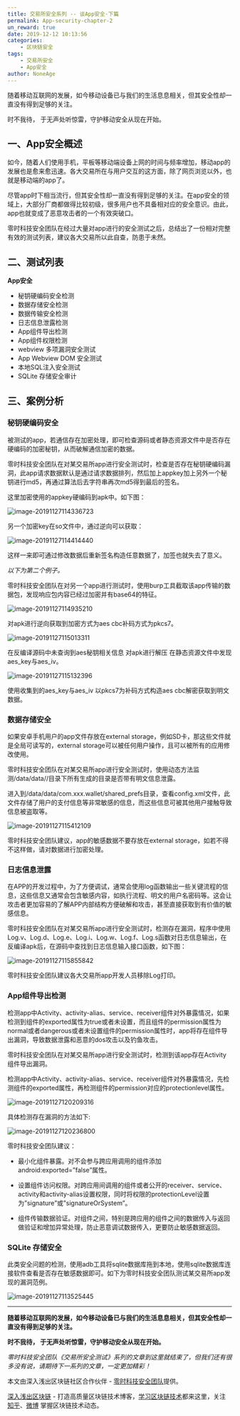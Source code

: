 ```yaml
---
title: 交易所安全系列 -- 谈App安全·下篇
permalink: App-security-chapter-2
un_reward: true
date: 2019-12-12 10:13:56
categories:
    - 区块链安全
tags:
    - 交易所安全
    - App安全
author: NoneAge
---
```

随着移动互联网的发展，如今移动设备已与我们的生活息息相关，但其安全性却一直没有得到足够的关注。

时不我待， 于无声处听惊雷，守护移动安全从现在开始。

<!-----more----->

## 一、App安全概述

如今，随着人们使用手机，平板等移动端设备上网的时间与频率增加，移动app的发展也是愈来愈迅速。各大交易所在与用户交互的这方面，除了网页浏览以外，也就是移动端的app了。

尽管app时下相当流行，但其安全性却一直没有得到足够的关注。在app安全的领域上，大部分厂商都做得比较初级，很多用户也不具备相对应的安全意识。由此，app也就变成了恶意攻击者的一个有效突破口。

零时科技安全团队在经过大量对app进行的安全测试之后，总结出了一份相对完整有效的测试列表，建议各大交易所以此自查，防患于未然。



## 二、测试列表

**App安全**

- 秘钥硬编码安全检测
- 数据存储安全检测
- 数据传输安全检测
- 日志信息泄露检测
- App组件导出检测
- App组件权限检测
- webview 多项漏洞安全测试
- App Webview DOM 安全测试
- 本地SQL注入安全测试
- SQLite 存储安全审计



## 三、案例分析

### 秘钥硬编码安全

被测试的app，若通信存在加密处理，即可检查源码或者静态资源文件中是否存在硬编码的加密秘钥，从而破解通信加密的数据。

零时科技安全团队在对某交易所app进行安全测试时，检查是否存在秘钥硬编码漏洞，此app请求数据默认是通过请求数据排列，然后加上appkey加上另外一个秘钥进行md5，再通过算法后去字符串再次md5得到最后的签名。

这里加密使用的appkey硬编码到apk中。如下图：

![image-20191127114336723](./assets/App-security8.png)

另一个加密key在so文件中，通过逆向可以获取：

![image-20191127114414440](./assets/App-security9.png)

这样一来即可通过修改数据后重新签名构造任意数据了，加签也就失去了意义。

*以下为第二个例子。*

零时科技安全团队在对另一个app进行测试时，使用burp工具截取该app传输的数据包，发现响应包内容已经过加密并有base64的特征。

![image-20191127114935210](./assets/App-security10.png)

对apk进行逆向获取到加密方式为aes cbc补码方式为pkcs7。

![image-20191127115013311](./assets/App-security11.png)

在反编译源码中未查询到aes秘钥相关信息 对apk进行解压 在静态资源文件中发现aes_key与aes_iv。

![image-20191127115132396](./assets/App-security12.png)

使用收集到的aes_key与aes_iv 以pkcs7为补码方式构造aes cbc解密获取到明文数据。



### 数据存储安全

如果安卓手机用户的app文件存放在external storage，例如SD卡，那这些文件就是全局可读写的，external storage可以被任何用户操作，且可以被所有的应用修改使用。

零时科技安全团队在对某交易所app进行安全测试时，使用动态方法监测/data/data/<packagename>/目录下所有生成的目录是否带有明文信息泄露。

进入到/data/data/com.xxx.wallet/shared_prefs目录，查看config.xml文件，此文件存储了用户的支付信息等非常敏感的信息，而这些信息可被其他用户接触导致信息被盗取等。

![image-20191127115412109](./assets/App-security13.png)

零时科技安全团队建议，app的敏感数据不要存放在external storage，如若不得不这样做，请对数据进行加密处理。



### 日志信息泄露

在APP的开发过程中，为了方便调试，通常会使用log函数输出一些关键流程的信息，这些信息又通常会包含敏感内容，如执行流程、明文的用户名密码等。这会让攻击者更加容易的了解APP内部结构方便破解和攻击，甚至直接获取到有价值的敏感信息。

零时科技安全团队在对某交易所app进行安全测试时，检测存在漏洞，程序中使用Log.v、Log.d、Log.e、Log.i、Log.w、Log.f、Log.s函数对日志信息输出，在反编译apk后，在源码中查找到日志信息输入接口函数，如下图：

![image-20191127115855842](./assets/App-security14.png)

零时科技安全团队建议各大交易所app开发人员移除Log打印。



### App组件导出检测

检测app中Activity、activity-alias、service、receiver组件对外暴露情况，如果检测到组件的exported属性为true或者未设置，而且组件的permission属性为normal或者dangerous或者未设置组件的permission属性时，app将存在组件导出漏洞，导致数据泄露和恶意的dos攻击以及钓鱼攻击。

零时科技安全团队在对某交易所app进行安全测试时，检测到该app存在Activity组件导出漏洞。

检测app中Activity、activity-alias、service、receiver组件对外暴露情况，先检测组件的exported属性，再检测组件的permission对应的protectionlevel属性。

![image-20191127120209316](./assets/App-security15.png)

具体检测存在漏洞的方法如下:

![image-20191127120236800](./assets/App-security16.png)

零时科技安全团队建议：

- 最小化组件暴露。对不会参与跨应用调用的组件添加android:exported=”false”属性。

- 设置组件访问权限。对跨应用间调用的组件或者公开的receiver、service、activity和activity-alias设置权限，同时将权限的protectionLevel设置为”signature”或”signatureOrSystem”。

- 组件传输数据验证。对组件之间，特别是跨应用的组件之间的数据传入与返回做验证和增加异常处理，防止恶意调试数据传入，更要防止敏感数据返回。



### SQLite 存储安全

此类安全问题的检测，使用adb工具将sqlite数据库拖到本地，使用sqlite数据库连接软件查看是否存在敏感数据即可。如下为零时科技安全团队测试某交易所app发现的漏洞范例。

![image-20191127113525445](./assets/App-security17.png)

---

**随着移动互联网的发展，如今移动设备已与我们的生活息息相关，但其安全性却一直没有得到足够的关注。**

**时不我待， 于无声处听惊雷，守护移动安全从现在开始。** 

*零时科技安全团队《交易所安全测试》系列的文章到这里就结束了，但我们还有很多没有说，请期待下一系列的文章，一定更加精彩！*

本文由深入浅出区块链社区合作伙伴 - [零时科技安全团队](https://noneage.com/)提供。

[深入浅出区块链](https://learnblockchain.cn/) - 打造高质量区块链技术博客，[学习区块链技术](https://learnblockchain.cn/2018/01/11/guide/)都来这里，关注[知乎](https://www.zhihu.com/people/xiong-li-bing/activities)、[微博](https://weibo.com/517623789) 掌握区块链技术动态。